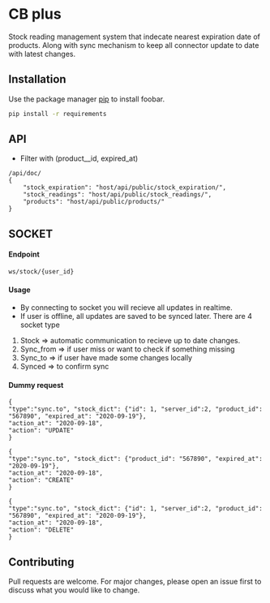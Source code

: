 # CB plus

Stock reading management system that indecate nearest expiration date of products. Along with sync mechanism to keep all connector update to date with latest changes.

## Installation

Use the package manager [pip](https://pip.pypa.io/en/stable/) to install foobar.

```bash
pip install -r requirements
```

## API 
* Filter with (product__id, expired_at)

```
/api/doc/
{
    "stock_expiration": "host/api/public/stock_expiration/",
    "stock_readings": "host/api/public/stock_readings/",
    "products": "host/api/public/products/"
}
```

## SOCKET
#### Endpoint

```
ws/stock/{user_id}
```
#### Usage
* By connecting to socket you will recieve all updates in realtime.
* If user is offline, all updates are saved to be synced later.
There are 4 socket type 
1. Stock => automatic communication to recieve up to date changes. 
2. Sync_from => if user miss or want to check if something missing
3. Sync_to => if user have made some changes locally
4. Synced => to confirm sync

#### Dummy request
```
{
"type":"sync.to", "stock_dict": {"id": 1, "server_id":2, "product_id": "567890", "expired_at": "2020-09-19"},
"action_at": "2020-09-18",
"action": "UPDATE"
}

{
"type":"sync.to", "stock_dict": {"product_id": "567890", "expired_at": "2020-09-19"},
"action_at": "2020-09-18",
"action": "CREATE"
}

{
"type":"sync.to", "stock_dict": {"id": 1, "server_id":2, "product_id": "567890", "expired_at": "2020-09-19"},
"action_at": "2020-09-18",
"action": "DELETE"
}
```


## Contributing
Pull requests are welcome. For major changes, please open an issue first to discuss what you would like to change.
